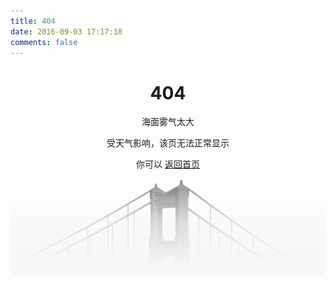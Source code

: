 ```yaml
---
title: 404
date: 2016-09-03 17:17:18
comments: false
---
```

<h1 style="text-align:center">404</h1>

<center>

海面雾气太大

受天气影响，该页无法正常显示

你可以 [返回首页](https://51lucky.xyz)

</center>

![error](/images/404/error_bg.png)
